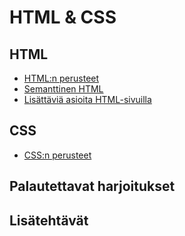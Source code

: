 # HTML & CSS

## HTML

- [ HTML:n perusteet ](./htmlperusteet/index.md)<base target="_blank">
- [ Semanttinen HTML ](./semanttinen/index.md)<base target="_blank">
- [ Lisättäviä asioita HTML-sivuilla](./lisattavat/index.md)<base target="_blank">

## CSS

- [CSS:n perusteet](./cssperusteet/)<base target="_blank">

## Palautettavat harjoitukset

## Lisätehtävät
